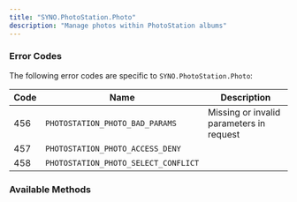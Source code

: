 ```yaml
---
title: "SYNO.PhotoStation.Photo"
description: "Manage photos within PhotoStation albums"
---
```


### Error Codes ###

The following error codes are specific to `SYNO.PhotoStation.Photo`:

Code|Name                                 |Description
----|-------------------------------------|-----------
456 |`PHOTOSTATION_PHOTO_BAD_PARAMS`      |Missing or invalid parameters in request
457 |`PHOTOSTATION_PHOTO_ACCESS_DENY`     |
458 |`PHOTOSTATION_PHOTO_SELECT_CONFLICT` |

### Available Methods ###

